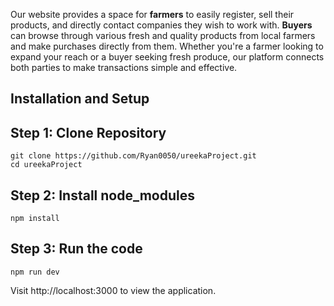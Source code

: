 Our website provides a space for **farmers** to easily register, sell their products, and directly contact companies they wish to work with. **Buyers** can browse through various fresh and quality products from local farmers and make purchases directly from them. Whether you're a farmer looking to expand your reach or a buyer seeking fresh produce, our platform connects both parties to make transactions simple and effective.

## Installation and Setup
## Step 1: Clone Repository
```
git clone https://github.com/Ryan0050/ureekaProject.git
cd ureekaProject
```

## Step 2: Install node_modules
```
npm install
```

## Step 3: Run the code
```
npm run dev
```
Visit http://localhost:3000 to view the application.
